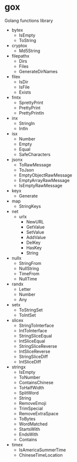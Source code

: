 gox
===

Golang functions library

- bytex
  - IsEmpty
  - ToString
- cryptox
  - Md5String
- filepathx
  - Dirs
  - Files
  - GenerateDirNames
- filex
  - IsDir
  - IsFile
  - Exists
- fmtx
  - SprettyPrint
  - PrettyPrint
  - PrettyPrintln
- inx
  - StringIn
  - IntIn
- isx
  - Number
  - Empty
  - Equal
  - SafeCharacters
- jsonx
    - ToRawMessage
    - ToJson
    - EmptyObjectRawMessage
    - EmptyArrayRawMessage
    - IsEmptyRawMessage
- keyx
    - Generate
- map
    - StringKeys
- net
    - urlx
      - NewURL
      - GetValue
      - SetValue
      - AddValue
      - DelKey
      - HasKey
      - String
- nullx
    - StringFrom
    - NullString
    - TimeFrom
    - NullTime
- randx
  - Letter
  - Number
  - Any
- setx
  - ToStringSet
  - ToIntSet
- slicex
  - StringToInterface
  - IntToInterface
  - StringSliceEqual
  - IntSliceEqual
  - StringSliceReverse
  - IntSliceReverse
  - StringSliceDiff
  - IntSliceDiff
- stringx
  - IsEmpty
  - ToNumber
  - ContainsChinese
  - ToHalfWidth
  - SplitWord
  - String
  - RemoveEmoji
  - TrimSpecial
  - RemoveExtraSpace
  - ToBytes
  - WordMatched
  - StartsWith
  - EndsWith
  - Contains
- timex
  - IsAmericaSummerTime
  - ChineseTimeLocation